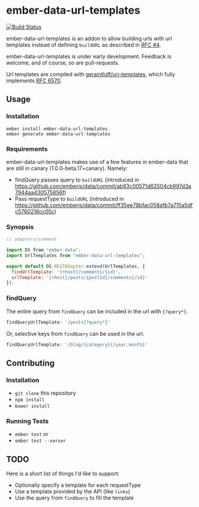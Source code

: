 # ember-data-url-templates

[![Build Status](https://travis-ci.org/amiel/ember-data-url-templates.svg)](https://travis-ci.org/amiel/ember-data-url-templates)

ember-data-url-templates is an addon to allow building urls with url templates instead of
defining `buildURL` as described in [RFC #4](https://github.com/emberjs/rfcs/pull/4).

ember-data-url-templates is under early development. Feedback is welcome, and of course,
so are pull-requests.

Url templates are compiled with [geraintluff/uri-templates](https://github.com/geraintluff/uri-templates),
which fully implements [RFC 6570](http://tools.ietf.org/html/rfc6570).

## Usage

### Installation

```shell
ember install ember-data-url-templates
ember generate ember-data-url-templates
```

### Requirements

ember-data-url-templates makes use of a few features in ember-data
that are still in canary (1.0.0-beta.17+canary). Namely:

* findQuery passes query to `buildURL` (introduced in
  https://github.com/emberjs/data/commit/ab93c00571d62504cb997d3a7944aa430575856f)
* Pass requestType to `buildURL` (introduced in
  https://github.com/emberjs/data/commit/ff35ee78bfac058afb7a715a5dfc5760218cc05c)

### Synopsis

```javascript
// adapters/comment

import DS from "ember-data";
import UrlTemplates from "ember-data-url-templates";

export default DS.RESTAdapter.extend(UrlTemplates, {
  findUrlTemplate: '{+host}/comments/{id}',
  urlTemplate: '{+host}/posts/{postId}/comments{/id}'
});
```

### findQuery

The entire query from `findQuery` can be included in the url with `{?query*}`.

```javascript
findQueryUrlTemplate: '/posts{?query*}'
```

Or, selective keys from `findQuery` can be used in the url.

```javascript
findQueryUrlTemplate: '/blog/{category}{/year,month}'
```

## Contributing

### Installation

* `git clone` this repository
* `npm install`
* `bower install`

### Running Tests

* `ember test` or
* `ember test --server`

## TODO

Here is a short list of things I'd like to support:

* Optionally specify a template for each requestType
* Use a template provided by the API (like `links`)
* Use the query from `findQuery` to fill the template
